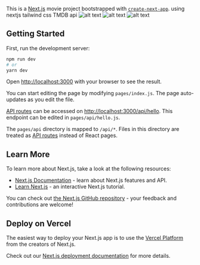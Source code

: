 This is a [Next.js](https://nextjs.org/) movie project bootstrapped with [`create-next-app`](https://github.com/vercel/next.js/tree/canary/packages/create-next-app).
using nextjs tailwind css TMDB api
![alt text](https://user-images.githubusercontent.com/17965517/147493950-32cb10b5-66db-4d37-8965-512a7717af3c.png)
![alt text](https://user-images.githubusercontent.com/17965517/147493945-e7f0dfd1-c0da-4dbb-8a22-901c457d93e8.png) ![alt text](https://user-images.githubusercontent.com/17965517/147493948-c7555882-d91c-497b-9fd9-cf9b38ee6db5.png)

## Getting Started

First, run the development server:

```bash
npm run dev
# or
yarn dev
```

Open [http://localhost:3000](http://localhost:3000) with your browser to see the result.

You can start editing the page by modifying `pages/index.js`. The page auto-updates as you edit the file.

[API routes](https://nextjs.org/docs/api-routes/introduction) can be accessed on [http://localhost:3000/api/hello](http://localhost:3000/api/hello). This endpoint can be edited in `pages/api/hello.js`.

The `pages/api` directory is mapped to `/api/*`. Files in this directory are treated as [API routes](https://nextjs.org/docs/api-routes/introduction) instead of React pages.

## Learn More

To learn more about Next.js, take a look at the following resources:

- [Next.js Documentation](https://nextjs.org/docs) - learn about Next.js features and API.
- [Learn Next.js](https://nextjs.org/learn) - an interactive Next.js tutorial.

You can check out [the Next.js GitHub repository](https://github.com/vercel/next.js/) - your feedback and contributions are welcome!

## Deploy on Vercel

The easiest way to deploy your Next.js app is to use the [Vercel Platform](https://vercel.com/new?utm_medium=default-template&filter=next.js&utm_source=create-next-app&utm_campaign=create-next-app-readme) from the creators of Next.js.

Check out our [Next.js deployment documentation](https://nextjs.org/docs/deployment) for more details.
